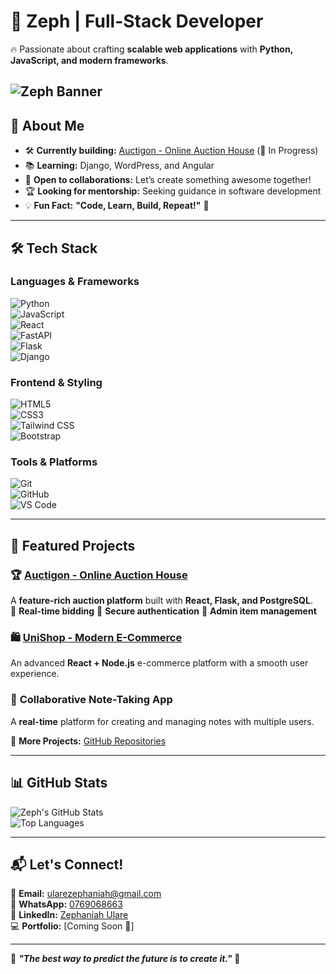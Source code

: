 # 🌟 Zeph | Full-Stack Developer  

🔥 Passionate about crafting **scalable web applications** with **Python, JavaScript, and modern frameworks**.  

![Zeph Banner](./assets/logo.png)
---

## 🚀 About Me  

- 🛠 **Currently building:** [Auctigon - Online Auction House](https://github.com/zeph254/Auctigon-online-auction) (🚧 In Progress)  
- 📚 **Learning:** Django, WordPress, and Angular  
- 🤝 **Open to collaborations:** Let’s create something awesome together!  
- 🏆 **Looking for mentorship:** Seeking guidance in software development  
- 💡 **Fun Fact:** **"Code, Learn, Build, Repeat!"** 🚀  

---

## 🛠 Tech Stack  

### **Languages & Frameworks**  
![Python](https://img.shields.io/badge/Python-3776AB?style=for-the-badge&logo=python&logoColor=white)  
![JavaScript](https://img.shields.io/badge/JavaScript-F7DF1E?style=for-the-badge&logo=javascript&logoColor=black)  
![React](https://img.shields.io/badge/React-61DAFB?style=for-the-badge&logo=react&logoColor=black)  
![FastAPI](https://img.shields.io/badge/FastAPI-009688?style=for-the-badge&logo=fastapi&logoColor=white)  
![Flask](https://img.shields.io/badge/Flask-000000?style=for-the-badge&logo=flask&logoColor=white)  
![Django](https://img.shields.io/badge/Django-092E20?style=for-the-badge&logo=django&logoColor=white)  

### **Frontend & Styling**  
![HTML5](https://img.shields.io/badge/HTML5-E34F26?style=for-the-badge&logo=html5&logoColor=white)  
![CSS3](https://img.shields.io/badge/CSS3-1572B6?style=for-the-badge&logo=css3&logoColor=white)  
![Tailwind CSS](https://img.shields.io/badge/Tailwind_CSS-38B2AC?style=for-the-badge&logo=tailwind-css&logoColor=white)  
![Bootstrap](https://img.shields.io/badge/Bootstrap-7952B3?style=for-the-badge&logo=bootstrap&logoColor=white)  

### **Tools & Platforms**  
![Git](https://img.shields.io/badge/Git-F05032?style=for-the-badge&logo=git&logoColor=white)  
![GitHub](https://img.shields.io/badge/GitHub-181717?style=for-the-badge&logo=github&logoColor=white)  
![VS Code](https://img.shields.io/badge/VS_Code-007ACC?style=for-the-badge&logo=visual-studio-code&logoColor=white)  

---

## 🚀 Featured Projects  

### 🏆 **[Auctigon - Online Auction House](https://github.com/zeph254/Auctigon-online-auction)**  
A **feature-rich auction platform** built with **React, Flask, and PostgreSQL**.  
🔹 **Real-time bidding** 🔹 **Secure authentication** 🔹 **Admin item management**  

### 🛍 **[UniShop - Modern E-Commerce](https://run-sigma.vercel.app/)**  
An advanced **React + Node.js** e-commerce platform with a smooth user experience.  

### 📝 **Collaborative Note-Taking App**  
A **real-time** platform for creating and managing notes with multiple users.  

📌 **More Projects:** [GitHub Repositories](https://github.com/zeph254)  

---

## 📊 GitHub Stats  

![Zeph's GitHub Stats](https://github-readme-stats.vercel.app/api?username=zeph254&show_icons=true&theme=tokyonight)  
![Top Languages](https://github-readme-stats.vercel.app/api/top-langs/?username=zeph254&layout=compact&theme=tokyonight)  

---

## 📬 Let's Connect!  

📧 **Email:** [ularezephaniah@gmail.com](mailto:ularezephaniah@gmail.com)  
💬 **WhatsApp:** [0769068663](https://wa.me/254769068663)  
🔗 **LinkedIn:** [Zephaniah Ulare](https://www.linkedin.com/in/zephaniah-ulare-452019347/)  
💻 **Portfolio:** [Coming Soon 🚀]  

---

🚀 **_"The best way to predict the future is to create it."_** 🚀  
